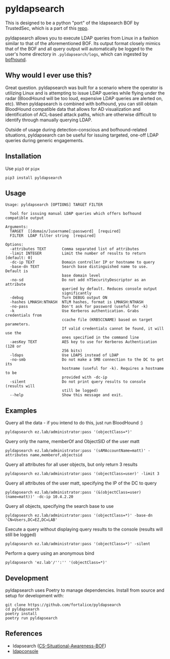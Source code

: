 # pyldapsearch

This is designed to be a python "port" of the ldapsearch BOF by TrustedSec, which is a part of this [repo](https://github.com/trustedsec/CS-Situational-Awareness-BOF).

pyldapsearch allows you to execute LDAP queries from Linux in a fashion similar to that of the aforementioned BOF. Its output format closely mimics that of the BOF and all query output will automatically be logged to the user's home directory in `.pyldapsearch/logs`, which can ingested by [bofhound](https://github.com/fortalice/bofhound).

## Why would I ever use this?
Great question. pyldapsearch was built for a scenario where the operator is utilizing Linux and is attempting to issue LDAP queries while flying under the radar (BloodHound will be too loud, expensive LDAP queries are alerted on, etc). When pyldapsearch is combined with bofhound, you can still obtain BloodHound compatible data that allows for AD visualization and identification of ACL-based attack paths, which are otherwise difficult to identify through manually querying LDAP.

Outside of usage during detection-conscious and bofhound-related situations, pyldapsearch can be useful for issuing targeted, one-off LDAP queries during generic engagements.

## Installation
Use `pip3` or `pipx`
```
pip3 install pyldapsearch
```

## Usage
```
Usage: pyldapsearch [OPTIONS] TARGET FILTER

  Tool for issuing manual LDAP queries which offers bofhound compatible output

Arguments:
  TARGET  [[domain/]username[:password]  [required]
  FILTER  LDAP filter string  [required]

Options:
  -attributes TEXT       Comma separated list of attributes
  -limit INTEGER         Limit the number of results to return  [default: 0]
  -dc-ip TEXT            Domain controller IP or hostname to query
  -base-dn TEXT          Search base distinguished name to use. Default is
                         base domain level
  -no-sd                 Do not add nTSecurityDescriptor as an attribute
                         queried by default. Reduces console output
                         significantly
  -debug                 Turn DEBUG output ON
  -hashes LMHASH:NTHASH  NTLM hashes, format is LMHASH:NTHASH
  -no-pass               Don't ask for password (useful for -k)
  -k                     Use Kerberos authentication. Grabs credentials from
                         ccache file (KRB5CCNAME) based on target parameters.
                         If valid credentials cannot be found, it will use the
                         ones specified in the command line
  -aesKey TEXT           AES key to use for Kerberos Authentication (128 or
                         256 bits)
  -ldaps                 Use LDAPS instead of LDAP
  -no-smb                Do not make a SMB connection to the DC to get its
                         hostname (useful for -k). Requires a hostname to be
                         provided with -dc-ip
  -silent                Do not print query results to console (results will
                         still be logged)
  --help                 Show this message and exit.
```

## Examples
Query all the data - if you intend to do this, just run BloodHound :)
```
pyldapsearch ez.lab/administrator:pass '(objectClass=*)'
```

Query only the name, memberOf and ObjectSID of the user matt
```
pyldapsearch ez.lab/administrator:pass '(sAMAccountName=matt)' -attributes name,memberof,objectsid
```

Query all attributes for all user objects, but only return 3 results
```
pyldapsearch ez.lab/administrator:pass '(objectClass=user)' -limit 3
```

Query all attributes of the user matt, specifying the IP of the DC to query
```
pyldapsearch ez.lab/administrator:pass '(&(objectClass=user)(name=matt))' -dc-ip 10.4.2.20
```

Query all objects, specifying the search base to use
```
pyldapsearch ez.lab/administrator:pass '(objectClass=*)' -base-dn 'CN=Users,DC=EZ,DC=LAB'
```

Execute a query without displaying query results to the console (results will still be logged)
```
pyldapsearch ez.lab/administrator:pass '(objectClass=*)' -silent
```

Perform a query using an anonymous bind
```
pyldapsearch 'ez.lab'/'':'' '(objectClass=*)'
```

## Development
pyldapsearch uses Poetry to manage dependencies. Install from source and setup for development with:
```shell
git clone https://github.com/fortalice/pyldapsearch
cd pyldapsearch
poetry install
poetry run pyldapsearch
```

## References
- ldapsearch ([CS-Situational-Awareness-BOF](https://github.com/trustedsec/cs-situational-awareness-bof))
- [ldapconsole](https://github.com/p0dalirius/ldapconsole)